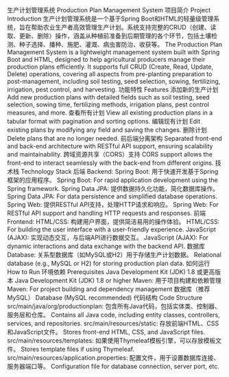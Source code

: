 生产计划管理系统
Production Plan Management System
项目简介
Project Introduction
生产计划管理系统是一个基于Spring Boot和HTML的轻量级管理系统，旨在帮助农业生产者高效管理生产计划。系统支持完整的CRUD（创建、读取、更新、删除）操作，涵盖从种植前准备到后期管理的各个环节，包括土壤检测、种子选择、播种、施肥、灌溉、病虫害防治、收获等。
The Production Plan Management System is a lightweight management system built with Spring Boot and HTML, designed to help agricultural producers manage their production plans efficiently. It supports full CRUD (Create, Read, Update, Delete) operations, covering all aspects from pre-planting preparation to post-management, including soil testing, seed selection, sowing, fertilizing, irrigation, pest control, and harvesting.
功能特性
Features
添加新的生产计划
Add new production plans with detailed fields such as soil testing, seed selection, sowing time, fertilizing methods, irrigation plans, pest control measures, and more.
查看所有计划
View all existing production plans in a tabular format with pagination and sorting options.
编辑现有计划
Edit existing plans by modifying any field and saving the changes.
删除计划
Delete plans that are no longer needed.
前后端分离架构
Separated front-end and back-end architecture with RESTful API support, ensuring scalability and maintainability.
跨域资源共享（CORS）支持
CORS support allows the front-end to interact seamlessly with the back-end from different origins.
技术栈
Technology Stack
后端
Backend:
Spring Boot: 用于快速开发基于Spring框架的应用程序。
Spring Boot: For rapid application development using the Spring framework.
Spring Data JPA: 提供数据持久化功能，简化数据库操作。
Spring Data JPA: For data persistence and simplified database operations.
Spring Web: 提供RESTful API支持，处理HTTP请求和响应。
Spring Web: For RESTful API support and handling HTTP requests and responses.
前端
Frontend:
HTML/CSS: 构建用户界面，提供简洁易用的操作体验。
HTML/CSS: For building the user interface with a user-friendly experience.
JavaScript (AJAX): 实现动态交互，与后端API进行数据交互。
JavaScript (AJAX): For dynamic interactions and data exchange with the backend API.
数据库
Database:
关系型数据库（如MySQL或H2）用于存储生产计划数据。
Relational database (e.g., MySQL or H2) for storing production plan data.
如何运行
How to Run
环境依赖
Prerequisites
Java Development Kit (JDK) 1.8 或更高版本
Java Development Kit (JDK) 1.8 or higher
Maven: 用于项目构建和依赖管理
Maven: For project building and dependency management
数据库（推荐MySQL）
Database (MySQL recommended)
代码结构
Code Structure
src/main/java/org/productionplan: 包含所有Java代码，包括实体类、控制器、服务层和仓库。
Contains all Java code, including entity classes, controllers, services, and repositories.
src/main/resources/static: 存放前端HTML、CSS和JavaScript文件。
Stores front-end HTML, CSS, and JavaScript files.
src/main/resources/templates: 如果使用Thymeleaf模板引擎，可以存放模板文件。
Stores template files if using Thymeleaf.
src/main/resources/application.properties: 配置文件，用于设置数据库连接、服务器端口等。
Configuration file for database connection, server port, etc.
